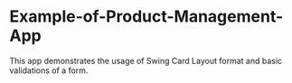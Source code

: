 # Example-of-Product-Management-App
This app demonstrates the usage of Swing Card Layout format and basic validations of a form.
